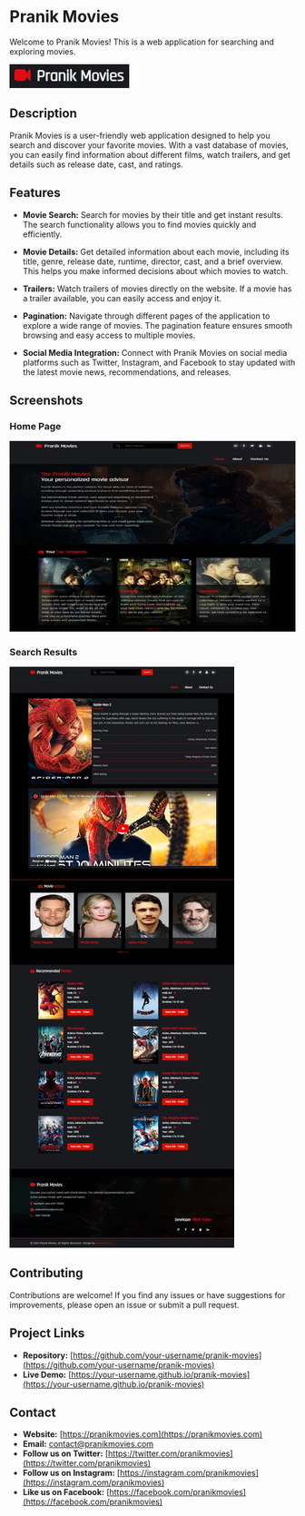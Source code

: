 # Pranik Movies

Welcome to Pranik Movies! This is a web application for searching and exploring movies.

![Pranik Movies Logo](./static/img/logo.png)

## Description

Pranik Movies is a user-friendly web application designed to help you search and discover your favorite movies. With a vast database of movies, you can easily find information about different films, watch trailers, and get details such as release date, cast, and ratings.

## Features

- **Movie Search:** Search for movies by their title and get instant results. The search functionality allows you to find movies quickly and efficiently.

- **Movie Details:** Get detailed information about each movie, including its title, genre, release date, runtime, director, cast, and a brief overview. This helps you make informed decisions about which movies to watch.

- **Trailers:** Watch trailers of movies directly on the website. If a movie has a trailer available, you can easily access and enjoy it.

- **Pagination:** Navigate through different pages of the application to explore a wide range of movies. The pagination feature ensures smooth browsing and easy access to multiple movies.

- **Social Media Integration:** Connect with Pranik Movies on social media platforms such as Twitter, Instagram, and Facebook to stay updated with the latest movie news, recommendations, and releases.

## Screenshots

### Home Page

![Home Page](./static/img/home.png)

### Search Results

![Search Results](./static/img/search.jpeg)


## Contributing

Contributions are welcome! If you find any issues or have suggestions for improvements, please open an issue or submit a pull request.

## Project Links

- **Repository:** [https://github.com/your-username/pranik-movies](https://github.com/your-username/pranik-movies)
- **Live Demo:** [https://your-username.github.io/pranik-movies](https://your-username.github.io/pranik-movies)

## Contact

- **Website:** [https://pranikmovies.com](https://pranikmovies.com)
- **Email:** contact@pranikmovies.com
- **Follow us on Twitter:** [https://twitter.com/pranikmovies](https://twitter.com/pranikmovies)
- **Follow us on Instagram:** [https://instagram.com/pranikmovies](https://instagram.com/pranikmovies)
- **Like us on Facebook:** [https://facebook.com/pranikmovies](https://facebook.com/pranikmovies)
